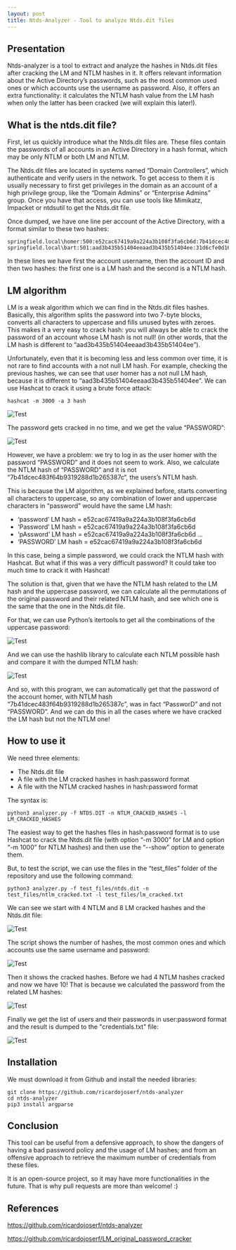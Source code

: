 ```yaml
---
layout: post
title: Ntds-Analyzer - Tool to analyze Ntds.dit files
---
```



<!-- ![_config.yml]({{ site.baseurl }}/images/config.png) -->

## Presentation

Ntds-analyzer is a tool to extract and analyze the hashes in Ntds.dit files after cracking the LM and NTLM hashes in it. It offers relevant information about the Active Directory’s passwords, such as the most common used ones or which accounts use the username as password.
Also, it offers an extra functionality: it calculates the NTLM hash value from the LM hash when only the latter has been cracked (we will explain this later!). 

## What is the ntds.dit file?

First, let us quickly introduce what the Ntds.dit files are. These files contain the passwords of all accounts in an Active Directory in a hash format, which may be only NTLM or both LM and NTLM. 

The Ntds.dit files are located in systems named “Domain Controllers”, which authenticate and verify users in the network. To get access to them it is usually necessary to first get privileges in the domain as an account of a high privilege group, like the “Domain Admins” or “Enterprise Admins” group. Once you have that access, you can use tools like Mimikatz, Impacket or ntdsutil to get the Ntds.dit file.

Once dumped, we have one line per account of the Active Directory, with a format similar to these two hashes:

```
springfield.local\homer:500:e52cac67419a9a224a3b108f3fa6cb6d:7b41dcec483f64b9319288d1b265387c:::
springfield.local\bart:501:aad3b435b51404eeaad3b435b51404ee:31d6cfe0d16ae931b73c59d7e0c089c0::: 
```

In these lines we have first the account username, then the account ID and then two hashes: the first one is a LM hash and the second is a NTLM hash.

## LM algorithm

LM is a weak algorithm which we can find in the Ntds.dit files hashes. Basically, this algorithm splits the password into two 7-byte blocks, converts all characters to uppercase and fills unused bytes with zeroes. This makes it a very easy to crack hash: you will always be able to crack the password of an account whose LM hash is not null! (in other words, that the LM hash is different to “aad3b435b51404eeaad3b435b51404ee”).

Unfortunately, even that it is becoming less and less common over time, it is not rare to find accounts with a not null LM hash. For example, checking the previous hashes, we can see that user homer has a not null LM hash, because it is different to “aad3b435b51404eeaad3b435b51404ee”. We can use Hashcat to crack it using a brute force attack:

```
hashcat -m 3000 -a 3 hash 
```

![Test](https://raw.githubusercontent.com/ricardojoserf/ntds-analyzer/main/images/image4.png)

The password gets cracked in no time, and we get the value “PASSWORD”:

![Test](https://raw.githubusercontent.com/ricardojoserf/ntds-analyzer/main/images/image5.png)
 
However, we have a problem: we try to log in as the user homer with the password “PASSWORD” and it does not seem to work. Also, we calculate the NTLM hash of “PASSWORD” and it is not “7b41dcec483f64b9319288d1b265387c“, the users’s NTLM hash. 

This is because the LM algorithm, as we explained before, starts converting all characters to uppercase, so any combination of lower and uppercase characters in “password” would have the same LM hash:

-	‘password’ LM hash = e52cac67419a9a224a3b108f3fa6cb6d
-	‘Password’ LM hash = e52cac67419a9a224a3b108f3fa6cb6d
-	‘pAssword’ LM hash = e52cac67419a9a224a3b108f3fa6cb6d
…
-	‘PASSWORD’ LM hash = e52cac67419a9a224a3b108f3fa6cb6d

In this case, being a simple password, we could crack the NTLM hash with Hashcat. But what if this was a very difficult password? It could take too much time to crack it with Hashcat!

The solution is that, given that we have the NTLM hash related to the LM hash and the uppercase password, we can calculate all the permutations of the original password and their related NTLM hash, and see which one is the same that the one in the Ntds.dit file.

For that, we can use Python’s itertools to get all the combinations of the uppercase password:

![Test](https://raw.githubusercontent.com/ricardojoserf/ntds-analyzer/main/images/image6.png)

And we can use the hashlib library to calculate each NTLM possible hash and compare it with the dumped NTLM hash:
 
![Test](https://raw.githubusercontent.com/ricardojoserf/ntds-analyzer/main/images/image7.png)

And so, with this program, we can automatically get that the password of the account homer, with NTLM hash “7b41dcec483f64b9319288d1b265387c”, was in fact “PassworD” and not “PASSWORD”. And we can do this in all the cases where we have cracked the LM hash but not the NTLM one!

## How to use it

We need three elements:

-	The Ntds.dit file
-	A file with the LM cracked hashes in hash:password format
-	A file with the NTLM cracked hashes in hash:password format

The syntax is:

```
python3 analyzer.py -f NTDS.DIT -n NTLM_CRACKED_HASHES -l LM_CRACKED_HASHES
```

The easiest way to get the hashes files in hash:password format is to use Hashcat to crack the Ntds.dit file (with option “-m 3000” for LM and option “-m 1000” for NTLM hashes) and then use the “--show” option to generate them.

But, to test the script, we can use the files in the “test_files” folder of the repository and use the following command:

```
python3 analyzer.py -f test_files/ntds.dit -n test_files/ntlm_cracked.txt -l test_files/lm_cracked.txt
```


We can see we start with 4 NTLM and 8 LM cracked hashes and the Ntds.dit file:

![Test](https://raw.githubusercontent.com/ricardojoserf/ntds-analyzer/main/images/image0.png)

The script shows the number of hashes, the most common ones and which accounts use the same username and password:
 
![Test](https://raw.githubusercontent.com/ricardojoserf/ntds-analyzer/main/images/image0.png)

Then it shows the cracked hashes. Before we had 4 NTLM hashes cracked and now we have 10! That is because we calculated the password from the related LM hashes:
 
![Test](https://raw.githubusercontent.com/ricardojoserf/ntds-analyzer/main/images/image2.png)

Finally we get the list of users and their passwords in user:password format and the result is dumped to the "credentials.txt" file:
 
![Test](https://raw.githubusercontent.com/ricardojoserf/ntds-analyzer/main/images/image3.png)

## Installation

We must download it from Github and install the needed libraries:

```
git clone https://github.com/ricardojoserf/ntds-analyzer
cd ntds-analyzer
pip3 install argparse
```

## Conclusion

This tool can be useful from a defensive approach, to show the dangers of having a bad password policy and the usage of LM hashes; and from an offensive approach to retrieve the maximum number of credentials from these files.

It is an open-source project, so it may have more functionalities in the future. That is why pull requests are more than welcome! :)

## References

https://github.com/ricardojoserf/ntds-analyzer

https://github.com/ricardojoserf/LM_original_password_cracker